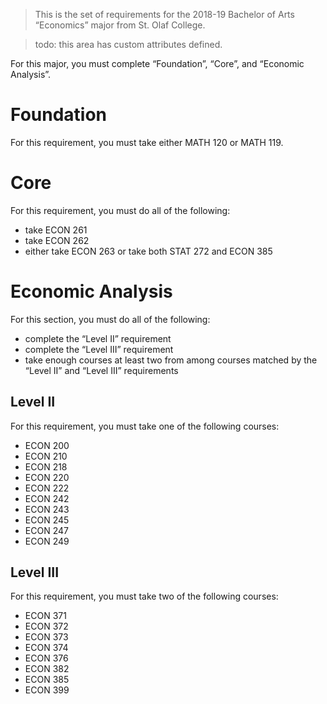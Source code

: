 > This is the set of requirements for the 2018-19 Bachelor of Arts “Economics”
> major from St. Olaf College.

> todo: this area has custom attributes defined.

For this major, you must complete “Foundation”, “Core”, and “Economic Analysis”.

# Foundation
For this requirement, you must take either MATH 120 or MATH 119.


# Core
For this requirement, you must do all of the following:

- take ECON 261
- take ECON 262
- either take ECON 263 or take both STAT 272 and ECON 385


# Economic Analysis
For this section, you must do all of the following:

- complete the “Level II” requirement
- complete the “Level III” requirement
- take enough courses at least two from among courses matched by the “Level II” and “Level III” requirements

## Level II
For this requirement, you must take one of the following courses:

- ECON 200
- ECON 210
- ECON 218
- ECON 220
- ECON 222
- ECON 242
- ECON 243
- ECON 245
- ECON 247
- ECON 249

## Level III
For this requirement, you must take two of the following courses:

- ECON 371
- ECON 372
- ECON 373
- ECON 374
- ECON 376
- ECON 382
- ECON 385
- ECON 399



